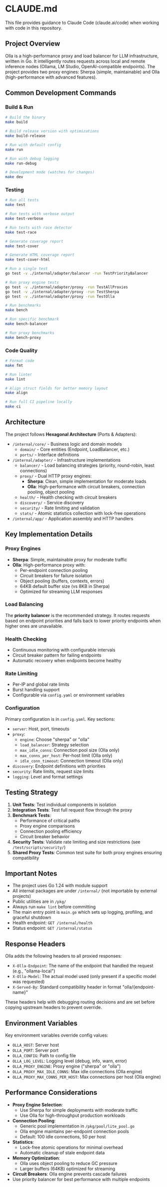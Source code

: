 # CLAUDE.md

This file provides guidance to Claude Code (claude.ai/code) when working with code in this repository.

## Project Overview

Olla is a high-performance proxy and load balancer for LLM infrastructure, written in Go. It intelligently routes requests across local and remote inference nodes (Ollama, LM Studio, OpenAI-compatible endpoints). The project provides two proxy engines: Sherpa (simple, maintainable) and Olla (high-performance with advanced features).

## Common Development Commands

### Build & Run
```bash
# Build the binary
make build

# Build release version with optimizations
make build-release

# Run with default config
make run

# Run with debug logging
make run-debug

# Development mode (watches for changes)
make dev
```

### Testing
```bash
# Run all tests
make test

# Run tests with verbose output
make test-verbose

# Run tests with race detector
make test-race

# Generate coverage report
make test-cover

# Generate HTML coverage report
make test-cover-html

# Run a single test
go test -v ./internal/adapter/balancer -run TestPriorityBalancer

# Run proxy engine tests
go test -v ./internal/adapter/proxy -run TestAllProxies
go test -v ./internal/adapter/proxy -run TestSherpa
go test -v ./internal/adapter/proxy -run TestOlla

# Run benchmarks
make bench

# Run specific benchmark
make bench-balancer

# Run proxy benchmarks
make bench-proxy
```

### Code Quality
```bash
# Format code
make fmt

# Run linter
make lint

# Align struct fields for better memory layout
make align

# Run full CI pipeline locally
make ci
```

## Architecture

The project follows **Hexagonal Architecture** (Ports & Adapters):

- `/internal/core/` - Business logic and domain models
  - `domain/` - Core entities (Endpoint, LoadBalancer, etc.)
  - `ports/` - Interface definitions
- `/internal/adapter/` - Infrastructure implementations
  - `balancer/` - Load balancing strategies (priority, round-robin, least connections)
  - `proxy/` - Dual HTTP proxy engines:
    - **Sherpa**: Clean, simple implementation for moderate loads
    - **Olla**: High-performance with circuit breakers, connection pooling, object pooling
  - `health/` - Health checking with circuit breakers
  - `discovery/` - Service discovery
  - `security/` - Rate limiting and validation
  - `stats/` - Atomic statistics collection with lock-free operations
- `/internal/app/` - Application assembly and HTTP handlers

## Key Implementation Details

### Proxy Engines
- **Sherpa**: Simple, maintainable proxy for moderate traffic
- **Olla**: High-performance proxy with:
  - Per-endpoint connection pooling
  - Circuit breakers for failure isolation  
  - Object pooling (buffers, contexts, errors)
  - 64KB default buffer size (vs 8KB in Sherpa)
  - Optimized for streaming LLM responses

### Load Balancing
The **priority balancer** is the recommended strategy. It routes requests based on endpoint priorities and falls back to lower priority endpoints when higher ones are unavailable.

### Health Checking
- Continuous monitoring with configurable intervals
- Circuit breaker pattern for failing endpoints
- Automatic recovery when endpoints become healthy

### Rate Limiting
- Per-IP and global rate limits
- Burst handling support
- Configurable via `config.yaml` or environment variables

### Configuration
Primary configuration is in `config.yaml`. Key sections:
- `server`: Host, port, timeouts
- `proxy`: 
  - `engine`: Choose "sherpa" or "olla"
  - `load_balancer`: Strategy selection
  - `max_idle_conns`: Connection pool size (Olla only)
  - `max_conns_per_host`: Per-host limit (Olla only)
  - `idle_conn_timeout`: Connection timeout (Olla only)
- `discovery`: Endpoint definitions with priorities
- `security`: Rate limits, request size limits
- `logging`: Level and format settings

## Testing Strategy

1. **Unit Tests**: Test individual components in isolation
2. **Integration Tests**: Test full request flow through the proxy
3. **Benchmark Tests**: 
   - Performance of critical paths
   - Proxy engine comparisons
   - Connection pooling efficiency
   - Circuit breaker behavior
4. **Security Tests**: Validate rate limiting and size restrictions (see `/test/scripts/security/`)
5. **Shared Proxy Tests**: Common test suite for both proxy engines ensuring compatibility

## Important Notes

- The project uses Go 1.24 with module support
- All internal packages are under `/internal/` (not importable by external projects)
- Public utilities are in `/pkg/`
- Always run `make lint` before committing
- The main entry point is `main.go` which sets up logging, profiling, and graceful shutdown
- Health endpoint: `GET /internal/health`
- Status endpoint: `GET /internal/status`

## Response Headers

Olla adds the following headers to all proxied responses:

- `X-Olla-Endpoint`: The name of the endpoint that handled the request (e.g., "ollama-local")
- `X-Olla-Model`: The actual model used (only present if a specific model was requested)
- `X-Served-By`: Standard compatibility header in format "olla/{endpoint-name}"

These headers help with debugging routing decisions and are set before copying upstream headers to prevent override.

## Environment Variables

Key environment variables override config values:
- `OLLA_HOST`: Server host
- `OLLA_PORT`: Server port
- `OLLA_CONFIG`: Path to config file
- `OLLA_LOG_LEVEL`: Logging level (debug, info, warn, error)
- `OLLA_PROXY_ENGINE`: Proxy engine ("sherpa" or "olla")
- `OLLA_PROXY_MAX_IDLE_CONNS`: Max idle connections (Olla engine)
- `OLLA_PROXY_MAX_CONNS_PER_HOST`: Max connections per host (Olla engine)

## Performance Considerations

- **Proxy Engine Selection**:
  - Use Sherpa for simple deployments with moderate traffic
  - Use Olla for high-throughput production workloads
- **Connection Pooling**: 
  - Generic pool implementation in `/pkg/pool/lite_pool.go`
  - Olla engine maintains per-endpoint connection pools
  - Default: 100 idle connections, 50 per host
- **Statistics**: 
  - Lock-free atomic operations for minimal overhead
  - Automatic cleanup of stale endpoint data
- **Memory Optimization**:
  - Olla uses object pooling to reduce GC pressure
  - Larger buffers (64KB) optimized for streaming
- **Circuit Breakers**: Olla engine prevents cascade failures
- Use priority balancer for best performance with multiple endpoints